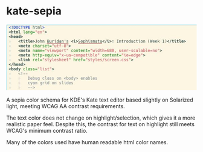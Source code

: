 # kate-sepia

![alt text](https://github.com/nortexoid/kate-sepia/blob/master/Screenshot_20170710_000438.jpg)

A sepia color schema for KDE's Kate text editor based slightly on Solarized light, meeting WCAG AA contrast requirements.

The text color does not change on highlight/selection, which gives it a more realistic paper feel. Despite this, the contrast for text on highlight still meets WCAG's minimum contrast ratio.

Many of the colors used have human readable html color names.
